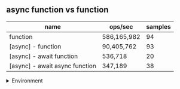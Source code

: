 ## async function vs function

|name|ops/sec|samples|
|-|-|-|
|function|586,165,982|94|
|[async] - function|90,405,762|93|
|[async] - await function|536,718|20|
|[async] - await async function|347,189|38|


<details>
<summary>Environment</summary>

* __Machine:__ linux x64 | 2 vCPUs | 6.8GB Mem
* __Run:__ Thu Oct 26 2023 23:42:35 GMT+0000 (Coordinated Universal Time)
</details>

<!--
{"environment":{"platform":"linux","arch":"x64","cpus":2,"totalMemory":6.7597503662109375},"benchmarks":[{"name":"function","opsSec":586165981.8817105,"samples":10},{"name":"[async] - function","opsSec":90405762.36460026,"samples":7},{"name":"[async] - await function","opsSec":536718.3008309088,"samples":3},{"name":"[async] - await async function","opsSec":347189.2582535045,"samples":4}]}-->
